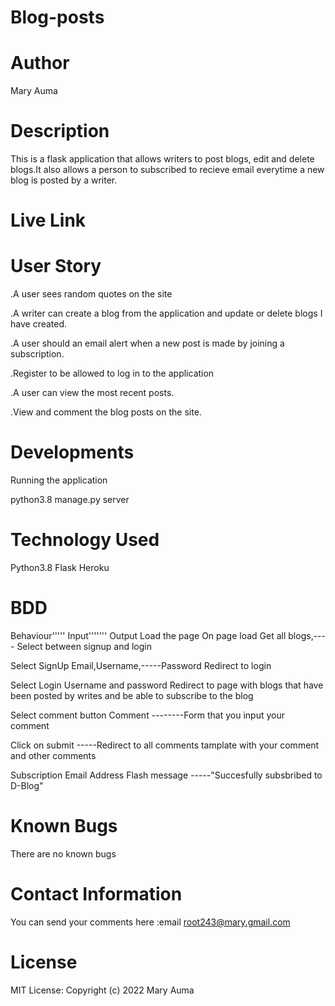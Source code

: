 # Blog-posts
# Author
Mary Auma
# Description
This is a flask application that allows writers to post blogs, edit and delete blogs.It also allows a person to subscribed to recieve email everytime a new blog is posted by a writer.
# Live Link

# User Story
.A user sees random quotes on the site

.A writer can create a blog from the application and update or delete blogs I have created.

.A user should an email alert when a new post is made by joining a subscription.

.Register to be allowed to log in to the application

.A user can view the most recent posts.

.View and comment the blog posts on the site.

# Developments
Running the application

python3.8 manage.py server

# Technology  Used
Python3.8
Flask 
Heroku
# BDD
Behaviour'''''	Input'''''''	Output
Load the page	  On page load	Get all blogs,---- Select between signup and login

Select SignUp   	Email,Username,-----Password	Redirect to login

Select Login	Username and password	Redirect to page with blogs that have been posted by writes and be able to subscribe to the blog

Select comment button	    Comment	--------Form that you input your comment

Click on submit	  	-----Redirect to all comments tamplate with your comment and other comments

Subscription	   Email Address	Flash message -----"Succesfully subsbribed to D-Blog"

# Known Bugs
There are no known bugs
# Contact Information
You can send your comments here :email  root243@mary.gmail.com

# License
MIT License:
Copyright (c) 2022 Mary Auma

